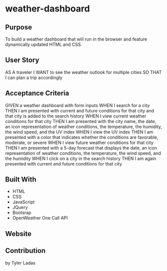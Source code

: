 # weather-dashboard

## Purpose
To build a weather dashboard that will run in the browser and feature dynamically updated HTML and CSS.

## User Story
AS A traveler
I WANT to see the weather outlook for multiple cities
SO THAT I can plan a trip accordingly

## Acceptance Criteria
GIVEN a weather dashboard with form inputs
WHEN I search for a city
THEN I am presented with current and future conditions for that city and that city is added to the search history
WHEN I view current weather conditions for that city
THEN I am presented with the city name, the date, an icon representation of weather conditions, the temperature, the humidity, the wind speed, and the UV index
WHEN I view the UV index
THEN I am presented with a color that indicates whether the conditions are favorable, moderate, or severe
WHEN I view future weather conditions for that city
THEN I am presented with a 5-day forecast that displays the date, an icon representation of weather conditions, the temperature, the wind speed, and the humidity
WHEN I click on a city in the search history
THEN I am again presented with current and future conditions for that city

## Built With
* HTML
* CSS
* JavaScript
* JQuery
* Bootsrap
* OpenWeather One Call API

## Website


## Contribution
by Tyler Ladas

